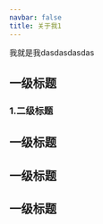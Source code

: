 ```yaml
---
navbar: false
title: 关于我1
---
```




我就是我dasdasdasdas

## 一级标题
### 1.二级标题
## 一级标题
## 一级标题 
## 一级标题 
